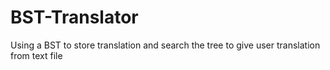 # BST-Translator
Using a BST to store translation and search the tree to give user translation from text file
